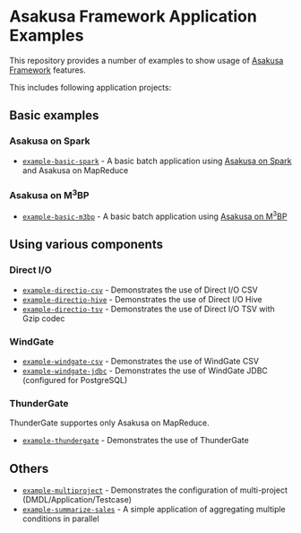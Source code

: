 # Asakusa Framework Application Examples
This repository provides a number of examples to show usage of [Asakusa Framework](https://github.com/asakusafw/asakusafw) features.

This includes following application projects:

## Basic examples

### Asakusa on Spark

* [`example-basic-spark`](example-basic-spark) - A basic batch application using [Asakusa on Spark](https://github.com/asakusafw/asakusafw-spark) and Asakusa on MapReduce

### Asakusa on M<sup>3</sup>BP

* [`example-basic-m3bp`](example-basic-m3bp) - A basic batch application using [Asakusa on M<sup>3</sup>BP](https://github.com/asakusafw/asakusafw-m3bp)

## Using various components

### Direct I/O
* [`example-directio-csv`](example-directio-csv) - Demonstrates the use of Direct I/O CSV
* [`example-directio-hive`](example-directio-hive) - Demonstrates the use of Direct I/O Hive
* [`example-directio-tsv`](example-directio-tsv) - Demonstrates the use of Direct I/O TSV with Gzip codec

### WindGate
* [`example-windgate-csv`](example-windgate-csv) - Demonstrates the use of WindGate CSV
* [`example-windgate-jdbc`](example-windgate-jdbc) - Demonstrates the use of WindGate JDBC (configured for PostgreSQL)

### ThunderGate
ThunderGate supportes only Asakusa on MapReduce.

* [`example-thundergate`](example-thundergate) - Demonstrates the use of ThunderGate

## Others
* [`example-multiproject`](example-multiproject) - Demonstrates the configuration of multi-project (DMDL/Application/Testcase)
* [`example-summarize-sales`](example-summarize-sales) - A simple application of aggregating multiple conditions in parallel

